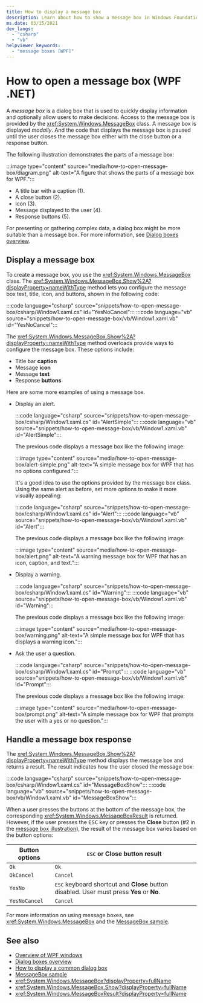 ```yaml
---
title: How to display a message box
description: Learn about how to show a message box in Windows Foundation Presentation (WPF). Message boxes prompt users for a response, allowing the calling window to process that response.
ms.date: 03/15/2021
dev_langs: 
  - "csharp"
  - "vb"
helpviewer_keywords: 
  - "message boxes [WPF]"
---
```


# How to open a message box (WPF .NET)

A _message box_ is a dialog box that is used to quickly display information and optionally allow users to make decisions. Access to the message box is provided by the <xref:System.Windows.MessageBox> class. A message box is displayed _modally_. And the code that displays the message box is paused until the user closes the message box either with the close button or a response button.

The following illustration demonstrates the parts of a message box:

<a name="diagram"></a>
:::image type="content" source="media/how-to-open-message-box/diagram.png" alt-text="A figure that shows the parts of a message box for WPF.":::

- A title bar with a caption (1).
- A close button (2).
- Icon (3).
- Message displayed to the user (4).
- Response buttons (5).

For presenting or gathering complex data, a dialog box might be more suitable than a message box. For more information, see [Dialog boxes overview](dialog-boxes-overview.md).

## Display a message box

To create a message box, you use the <xref:System.Windows.MessageBox> class. The <xref:System.Windows.MessageBox.Show%2A?displayProperty=nameWithType> method lets you configure the message box text, title, icon, and buttons, shown in the following code:

:::code language="csharp" source="snippets/how-to-open-message-box/csharp/Window1.xaml.cs" id="YesNoCancel":::
:::code language="vb" source="snippets/how-to-open-message-box/vb/Window1.xaml.vb" id="YesNoCancel":::

The <xref:System.Windows.MessageBox.Show%2A?displayProperty=nameWithType> method overloads provide ways to configure the message box. These options include:

- Title bar **caption**
- Message **icon**
- Message **text**
- Response **buttons**

Here are some more examples of using a message box.

- Display an alert.

  :::code language="csharp" source="snippets/how-to-open-message-box/csharp/Window1.xaml.cs" id="AlertSimple":::
  :::code language="vb" source="snippets/how-to-open-message-box/vb/Window1.xaml.vb" id="AlertSimple":::

  The previous code displays a message box like the following image:

  :::image type="content" source="media/how-to-open-message-box/alert-simple.png" alt-text="A simple message box for WPF that has no options configured.":::

  It's a good idea to use the options provided by the message box class. Using the same alert as before, set more options to make it more visually appealing:

  :::code language="csharp" source="snippets/how-to-open-message-box/csharp/Window1.xaml.cs" id="Alert":::
  :::code language="vb" source="snippets/how-to-open-message-box/vb/Window1.xaml.vb" id="Alert":::

  The previous code displays a message box like the following image:

  :::image type="content" source="media/how-to-open-message-box/alert.png" alt-text="A warning message box for WPF that has an icon, caption, and text.":::

- Display a warning.

  :::code language="csharp" source="snippets/how-to-open-message-box/csharp/Window1.xaml.cs" id="Warning":::
  :::code language="vb" source="snippets/how-to-open-message-box/vb/Window1.xaml.vb" id="Warning":::

  The previous code displays a message box like the following image:

  :::image type="content" source="media/how-to-open-message-box/warning.png" alt-text="A simple message box for WPF that has displays a warning icon.":::

- Ask the user a question.

  :::code language="csharp" source="snippets/how-to-open-message-box/csharp/Window1.xaml.cs" id="Prompt":::
  :::code language="vb" source="snippets/how-to-open-message-box/vb/Window1.xaml.vb" id="Prompt":::

  The previous code displays a message box like the following image:

  :::image type="content" source="media/how-to-open-message-box/prompt.png" alt-text="A simple message box for WPF that prompts the user with a yes or no question.":::

## Handle a message box response

The <xref:System.Windows.MessageBox.Show%2A?displayProperty=nameWithType> method displays the message box and returns a result. The result indicates how the user closed the message box:

:::code language="csharp" source="snippets/how-to-open-message-box/csharp/Window1.xaml.cs" id="MessageBoxShow":::
:::code language="vb" source="snippets/how-to-open-message-box/vb/Window1.xaml.vb" id="MessageBoxShow":::

When a user presses the buttons at the bottom of the message box, the corresponding <xref:System.Windows.MessageBoxResult> is returned. However, if the user presses the <kbd>ESC</kbd> key or presses the **Close** button (#2 in the [message box illustration](#diagram)), the result of the message box varies based on the button options:

| Button options | <kbd>ESC</kbd> or **Close** button result |
|----------------|-------------------------------------------|
| `Ok`           | `Ok`                                      |
| `OkCancel`     | `Cancel`                                  |
| `YesNo`        | <kbd>ESC</kbd> keyboard shortcut and **Close** button disabled. User must press **Yes** or **No**. |
| `YesNoCancel`  | `Cancel`                                  |

For more information on using message boxes, see <xref:System.Windows.MessageBox> and the [MessageBox sample](https://github.com/Microsoft/WPF-Samples/tree/master/Windows/MessageBox).

## See also

- [Overview of WPF windows](index.md)
- [Dialog boxes overview](dialog-boxes-overview.md)
- [How to display a common dialog box](how-to-open-common-system-dialog-box.md)
- [MessageBox sample](https://github.com/Microsoft/WPF-Samples/tree/master/Windows/MessageBox)
- <xref:System.Windows.MessageBox?displayProperty=fullName>
- <xref:System.Windows.MessageBox.Show?displayProperty=fullName>
- <xref:System.Windows.MessageBoxResult?displayProperty=fullName>

